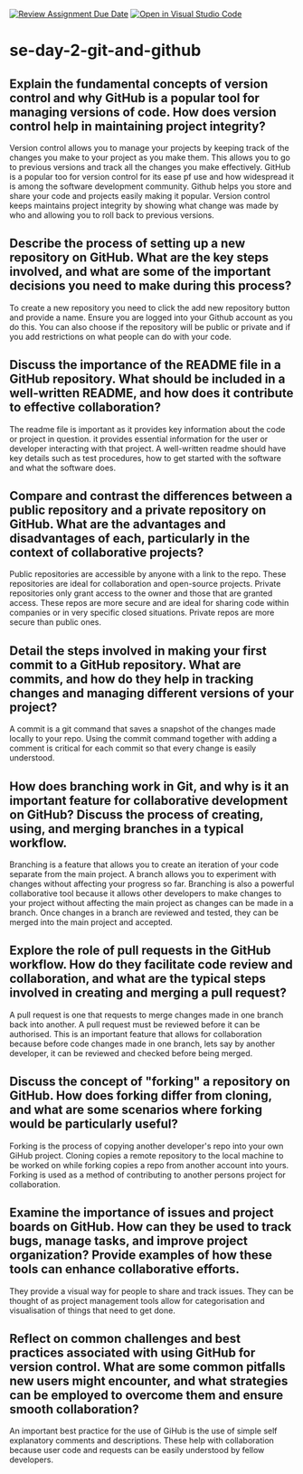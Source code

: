 [![Review Assignment Due Date](https://classroom.github.com/assets/deadline-readme-button-22041afd0340ce965d47ae6ef1cefeee28c7c493a6346c4f15d667ab976d596c.svg)](https://classroom.github.com/a/8wgCKhpZ)
[![Open in Visual Studio Code](https://classroom.github.com/assets/open-in-vscode-2e0aaae1b6195c2367325f4f02e2d04e9abb55f0b24a779b69b11b9e10269abc.svg)](https://classroom.github.com/online_ide?assignment_repo_id=18416371&assignment_repo_type=AssignmentRepo)
# se-day-2-git-and-github
## Explain the fundamental concepts of version control and why GitHub is a popular tool for managing versions of code. How does version control help in maintaining project integrity?
Version control allows you to manage your projects by keeping track of the changes you make to your project as you make them. This allows you to go to previous versions and track all the changes you make effectively. GitHub is a popular too for version control for its ease pf use and how widespread it is among the software development community. Github helps you store and share your code and projects easily making it popular. Version control keeps maintains project integrity by showing what change was made by who and allowing you to roll back to previous versions.

## Describe the process of setting up a new repository on GitHub. What are the key steps involved, and what are some of the important decisions you need to make during this process?
To create a new repository you need to click the add new repository button and provide a name. Ensure you are logged into your Github account as you do this. You can also choose if the repository will be public or private and if you add restrictions on what people can do with your code.

## Discuss the importance of the README file in a GitHub repository. What should be included in a well-written README, and how does it contribute to effective collaboration?
The readme file is important as it provides key information about the code or project in question. it provides essential information for the user or developer interacting with that project. A well-written readme should have key details such as test procedures, how to get started with the software and what the software does.

## Compare and contrast the differences between a public repository and a private repository on GitHub. What are the advantages and disadvantages of each, particularly in the context of collaborative projects?
Public repositories are accessible by anyone with a link to the repo. These repositories are ideal for collaboration and open-source projects. Private repositories only grant access to the owner and those that are granted access. These repos are more secure and are ideal for sharing code within companies or in very specific closed situations. Private repos are more secure than public ones.

## Detail the steps involved in making your first commit to a GitHub repository. What are commits, and how do they help in tracking changes and managing different versions of your project?
A commit is a git command that saves a snapshot of the changes made locally to your repo. Using the commit command together with adding a comment is critical for each commit so that every change is easily understood.

## How does branching work in Git, and why is it an important feature for collaborative development on GitHub? Discuss the process of creating, using, and merging branches in a typical workflow.
Branching is a feature that allows you to create an iteration of your code separate from the main project. A branch allows you to experiment with changes without affecting your progress so far. Branching is also a powerful collaborative tool because it allows other developers to make changes to your project without affecting the main project as changes can be made in a branch. Once changes in a branch are reviewed and tested, they can be merged into the main project and accepted.

## Explore the role of pull requests in the GitHub workflow. How do they facilitate code review and collaboration, and what are the typical steps involved in creating and merging a pull request?
A pull request is one that requests to merge changes made in one branch back into another. A pull request must be reviewed before it can be authorised. This is an important feature that allows for collaboration because before code changes made in one branch, lets say by another developer, it can be reviewed and checked before being merged.

## Discuss the concept of "forking" a repository on GitHub. How does forking differ from cloning, and what are some scenarios where forking would be particularly useful?
Forking is the process of copying another developer's repo into your own GiHub project. Cloning copies a remote repository to the local machine to be worked on while forking copies a repo from another account into yours. Forking is used as a method of contributing to another persons project for collaboration.

## Examine the importance of issues and project boards on GitHub. How can they be used to track bugs, manage tasks, and improve project organization? Provide examples of how these tools can enhance collaborative efforts.
They provide a visual way for people to share and track issues. They can be thought of as project management tools allow for categorisation and visualisation of things that need to get done.

## Reflect on common challenges and best practices associated with using GitHub for version control. What are some common pitfalls new users might encounter, and what strategies can be employed to overcome them and ensure smooth collaboration?
An important best practice for the use of GiHub is the use of simple self explanatory comments and descriptions. These help with collaboration because user code and requests can be easily understood by fellow developers.
